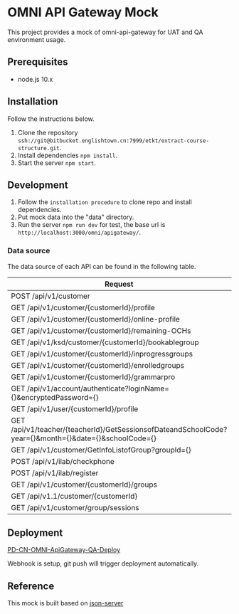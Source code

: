 # OMNI API Gateway Mock

This project provides a mock of omni-api-gateway for UAT and QA environment usage.

## Prerequisites

- node.js 10.x

## Installation

Follow the instructions below.

1. Clone the repository `ssh://git@bitbucket.englishtown.cn:7999/etkt/extract-course-structure.git`.
2. Install dependencies `npm install`.
3. Start the server `npm start`.

## Development

1. Follow the `installation procedure` to clone repo and install dependencies.
2. Put mock data into the "data" directory.
3. Run the server `npm run dev` for test, the base url is `http://localhost:3000/omni/apigateway/`.

### Data source

The data source of each API can be found in the following table.

Request | Data Source
---|---
POST /api/v1/customer | data/students.json
GET /api/v1/customer/{customerId}/profile | data/profiles.json
GET /api/v1/customer/{customerId}/online-profile | data/online-profiles.json
GET /api/v1/customer/{customerId}/remaining-OCHs | data/creditsinfo.json
GET /api/v1/ksd/customer/{customerId}/bookablegroup | data/bookablegroup.json
GET /api/v1/customer/{customerId}/inprogressgroups | data/inprogressgroups.json
GET /api/v1/customer/{customerId}/enrolledgroups | data/enrolledgroups.json
GET /api/v1/customer/{customerId}/grammarpro | data/gpgroups.json
GET /api/v1/account/authenticate?loginName={}&encryptedPassword={} | data/teachers.json
GET /api/v1/user/{customerId}/profile | data/users.json
GET /api/v1/teacher/{teacherId}/GetSessionsofDateandSchoolCode?year={}&month={}&date={}&schoolCode={} | data/sessions.json
GET /api/v1/customer/GetInfoListofGroup?groupId={} | data/groupinfos.json
POST /api/v1/ilab/checkphone | data/phones.json
POST /api/v1/ilab/register | data/registeredphones.json
GET /api/v1/customer/{customerId}/groups | data/groups.json
GET /api/v1.1/customer/{customerId} | student-businessline.json
GET /api/v1/customer/group/sessions | groupsessions.json

## Deployment

[PD-CN-OMNI-ApiGateway-QA-Deploy](https://e1jenkins.ef.cn/view/E1PDBE_QA/job/PD-CN-OMNI-ApiGateway-QA-Deploy/)

Webhook is setup, git push will trigger deployment automatically.

## Reference

This mock is built based on [json-server](https://github.com/typicode/json-server)
